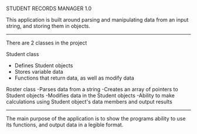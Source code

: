 STUDENT RECORDS MANAGER 1.0

This application is built around parsing and manipulating data from an input string, and storing them in objects.

-----------------------------------

There are 2 classes in the project

Student class
* Defines Student objects
* Stores variable data
* Functions that return data, as well as modify data

Roster class
  -Parses data from a string
  -Creates an array of pointers to Student objects
  -Modifies data in the Student objects
  -Ability to make calculations using Student object's data members and output results
  
---------------------------------

The main purpose of the application is to show the programs ability to use its functions, and output data in a legible format.
